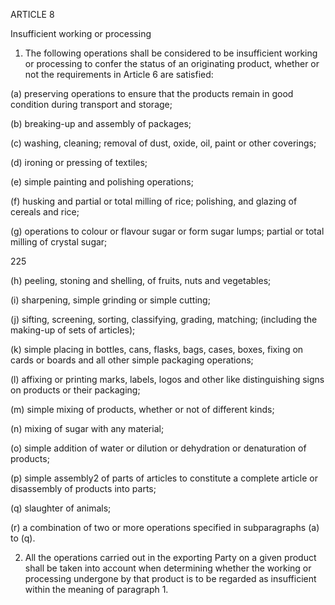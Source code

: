ARTICLE 8

Insufficient working or processing

1. The following operations shall be considered to be insufficient working or processing to confer the status of an originating product, whether or not the requirements in Article 6 are satisfied:

(a) preserving operations to ensure that the products remain in good condition during transport and storage;

(b) breaking-up and assembly of packages;

(c) washing, cleaning; removal of dust, oxide, oil, paint or other coverings;

(d) ironing or pressing of textiles;

(e) simple painting and polishing operations;

(f) husking and partial or total milling of rice; polishing, and glazing of cereals and rice;

(g) operations to colour or flavour sugar or form sugar lumps; partial or total milling of crystal sugar;





225
 

(h) peeling, stoning and shelling, of fruits, nuts and vegetables;

(i) sharpening, simple grinding or simple cutting;

(j) sifting, screening, sorting, classifying, grading, matching; (including the making-up of sets of articles);

(k) simple placing in bottles, cans, flasks, bags, cases, boxes, fixing on cards or boards and all other simple packaging operations;

(l) affixing or printing marks, labels, logos and other like distinguishing signs on products or their packaging;

(m) simple mixing of products, whether or not of different kinds;

(n) mixing of sugar with any material;

(o) simple addition of water or dilution or dehydration or denaturation of products;

(p) simple assembly2 of parts of articles to constitute a complete article or disassembly of products into parts;

(q) slaughter of animals;

(r) a combination of two or more operations specified in subparagraphs (a) to (q).

2. All the operations carried out in the exporting Party on a given product shall be taken into account when determining whether the working or processing undergone by that product is to be regarded as insufficient within the meaning of paragraph 1.

